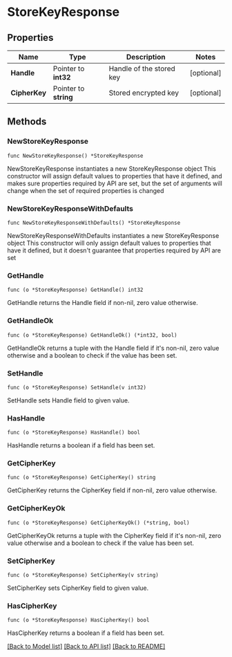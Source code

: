 # StoreKeyResponse

## Properties

Name | Type | Description | Notes
------------ | ------------- | ------------- | -------------
**Handle** | Pointer to **int32** | Handle of the stored key | [optional] 
**CipherKey** | Pointer to **string** | Stored encrypted key | [optional] 

## Methods

### NewStoreKeyResponse

`func NewStoreKeyResponse() *StoreKeyResponse`

NewStoreKeyResponse instantiates a new StoreKeyResponse object
This constructor will assign default values to properties that have it defined,
and makes sure properties required by API are set, but the set of arguments
will change when the set of required properties is changed

### NewStoreKeyResponseWithDefaults

`func NewStoreKeyResponseWithDefaults() *StoreKeyResponse`

NewStoreKeyResponseWithDefaults instantiates a new StoreKeyResponse object
This constructor will only assign default values to properties that have it defined,
but it doesn't guarantee that properties required by API are set

### GetHandle

`func (o *StoreKeyResponse) GetHandle() int32`

GetHandle returns the Handle field if non-nil, zero value otherwise.

### GetHandleOk

`func (o *StoreKeyResponse) GetHandleOk() (*int32, bool)`

GetHandleOk returns a tuple with the Handle field if it's non-nil, zero value otherwise
and a boolean to check if the value has been set.

### SetHandle

`func (o *StoreKeyResponse) SetHandle(v int32)`

SetHandle sets Handle field to given value.

### HasHandle

`func (o *StoreKeyResponse) HasHandle() bool`

HasHandle returns a boolean if a field has been set.

### GetCipherKey

`func (o *StoreKeyResponse) GetCipherKey() string`

GetCipherKey returns the CipherKey field if non-nil, zero value otherwise.

### GetCipherKeyOk

`func (o *StoreKeyResponse) GetCipherKeyOk() (*string, bool)`

GetCipherKeyOk returns a tuple with the CipherKey field if it's non-nil, zero value otherwise
and a boolean to check if the value has been set.

### SetCipherKey

`func (o *StoreKeyResponse) SetCipherKey(v string)`

SetCipherKey sets CipherKey field to given value.

### HasCipherKey

`func (o *StoreKeyResponse) HasCipherKey() bool`

HasCipherKey returns a boolean if a field has been set.


[[Back to Model list]](../README.md#documentation-for-models) [[Back to API list]](../README.md#documentation-for-api-endpoints) [[Back to README]](../README.md)


